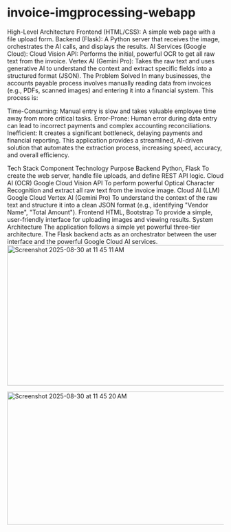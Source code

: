 # invoice-imgprocessing-webapp
High-Level Architecture
Frontend (HTML/CSS): A simple web page with a file upload form.
Backend (Flask): A Python server that receives the image, orchestrates the AI calls, and displays the results.
AI Services (Google Cloud):
Cloud Vision API: Performs the initial, powerful OCR to get all raw text from the invoice.
Vertex AI (Gemini Pro): Takes the raw text and uses generative AI to understand the context and extract specific fields into a structured format (JSON).
The Problem Solved
In many businesses, the accounts payable process involves manually reading data from invoices (e.g., PDFs, scanned images) and entering it into a financial system. This process is:

Time-Consuming: Manual entry is slow and takes valuable employee time away from more critical tasks.
Error-Prone: Human error during data entry can lead to incorrect payments and complex accounting reconciliations.
Inefficient: It creates a significant bottleneck, delaying payments and financial reporting.
This application provides a streamlined, AI-driven solution that automates the extraction process, increasing speed, accuracy, and overall efficiency.

Tech Stack
Component	Technology	Purpose
Backend	Python, Flask	To create the web server, handle file uploads, and define REST API logic.
Cloud AI (OCR)	Google Cloud Vision API	To perform powerful Optical Character Recognition and extract all raw text from the invoice image.
Cloud AI (LLM)	Google Cloud Vertex AI (Gemini Pro)	To understand the context of the raw text and structure it into a clean JSON format (e.g., identifying "Vendor Name", "Total Amount").
Frontend	HTML, Bootstrap	To provide a simple, user-friendly interface for uploading images and viewing results.
System Architecture
The application follows a simple yet powerful three-tier architecture. The Flask backend acts as an orchestrator between the user interface and the powerful Google Cloud AI services.
<img width="725" height="326" alt="Screenshot 2025-08-30 at 11 45 11 AM" src="https://github.com/user-attachments/assets/cad2ef10-d950-4ec2-9124-ac4eacafef0b" />

<img width="731" height="309" alt="Screenshot 2025-08-30 at 11 45 20 AM" src="https://github.com/user-attachments/assets/0f7293e6-c177-4889-8c01-18a7489e5a22" />

